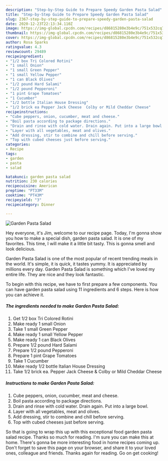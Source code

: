 ```yaml
---
description: "Step-by-Step Guide to Prepare Speedy Garden Pasta Salad"
title: "Step-by-Step Guide to Prepare Speedy Garden Pasta Salad"
slug: 2367-step-by-step-guide-to-prepare-speedy-garden-pasta-salad
date: 2020-12-23T22:13:34.110Z
image: https://img-global.cpcdn.com/recipes/d86815280e3b4e9c/751x532cq70/garden-pasta-salad-recipe-main-photo.jpg
thumbnail: https://img-global.cpcdn.com/recipes/d86815280e3b4e9c/751x532cq70/garden-pasta-salad-recipe-main-photo.jpg
cover: https://img-global.cpcdn.com/recipes/d86815280e3b4e9c/751x532cq70/garden-pasta-salad-recipe-main-photo.jpg
author: Rosa Sparks
ratingvalue: 4.3
reviewcount: 29489
recipeingredient:
- "1/2 box Tri Colored Rotini"
- "1 small Onion"
- "1 small Green Pepper"
- "1 small Yellow Pepper"
- "1 can Black Olives"
- "1/2 pound Hard Salami"
- "1/2 pound Pepperoni"
- "1 pint Grape Tomatoes"
- "1 Cucumber"
- "1/2 bottle Italian House Dressing"
- "1/2 brick ea Pepper Jack Cheese  Colby or Mild Cheddar Cheese"
recipeinstructions:
- "Cube peppers, onion, cucumber, meat and cheese."
- "Boil pasta according to package directions."
- "Drain and rinse with cold water. Drain again. Put into a large bowl."
- "Layer with all vegetables, meat and olives."
- "Add dressing, stir to combine and chill before serving."
- "Top with cubed cheeses just before serving."
categories:
- Recipe
tags:
- garden
- pasta
- salad

katakunci: garden pasta salad 
nutrition: 230 calories
recipecuisine: American
preptime: "PT33M"
cooktime: "PT43M"
recipeyield: "3"
recipecategory: Dinner

---
```



![Garden Pasta Salad](https://img-global.cpcdn.com/recipes/d86815280e3b4e9c/751x532cq70/garden-pasta-salad-recipe-main-photo.jpg)

Hey everyone, it's Jim, welcome to our recipe page. Today, I'm gonna show you how to make a special dish, garden pasta salad. It is one of my favorites. This time, I will make it a little bit tasty. This is gonna smell and look delicious.



Garden Pasta Salad is one of the most popular of recent trending meals in the world. It's simple, it is quick, it tastes yummy. It is appreciated by millions every day. Garden Pasta Salad is something which I've loved my entire life. They are nice and they look fantastic.


To begin with this recipe, we have to first prepare a few components. You can have garden pasta salad using 11 ingredients and 6 steps. Here is how you can achieve it.

<!--inarticleads1-->

##### The ingredients needed to make Garden Pasta Salad:

1. Get 1/2 box Tri Colored Rotini
1. Make ready 1 small Onion
1. Take 1 small Green Pepper
1. Make ready 1 small Yellow Pepper
1. Make ready 1 can Black Olives
1. Prepare 1/2 pound Hard Salami
1. Prepare 1/2 pound Pepperoni
1. Prepare 1 pint Grape Tomatoes
1. Take 1 Cucumber
1. Make ready 1/2 bottle Italian House Dressing
1. Take 1/2 brick ea. Pepper Jack Cheese &amp; Colby or Mild Cheddar Cheese




<!--inarticleads2-->

##### Instructions to make Garden Pasta Salad:

1. Cube peppers, onion, cucumber, meat and cheese.
1. Boil pasta according to package directions.
1. Drain and rinse with cold water. Drain again. Put into a large bowl.
1. Layer with all vegetables, meat and olives.
1. Add dressing, stir to combine and chill before serving.
1. Top with cubed cheeses just before serving.




So that is going to wrap this up with this exceptional food garden pasta salad recipe. Thanks so much for reading. I'm sure you can make this at home. There's gonna be more interesting food in home recipes coming up. Don't forget to save this page on your browser, and share it to your loved ones, colleague and friends. Thanks again for reading. Go on get cooking!
